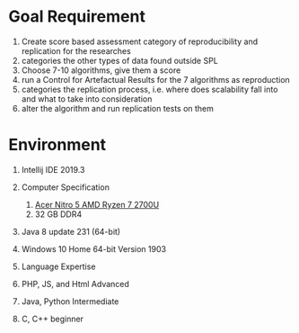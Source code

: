 # Goal Requirement

1. Create score based assessment category of reproducibility and replication for the researches 
2. categories the other types of data found outside SPL
3. Choose 7-10 algorithms, give them a score 
4. run a  Control for Artefactual Results for the 7 algorithms as reproduction
5.  categories the replication process, i.e. where does scalability fall into and what to take into consideration
6. alter the algorithm and run replication tests on them


# Environment

1. Intellij IDE 2019.3

2. Computer Specification

   1.  [Acer Nitro 5 AMD Ryzen 7 2700U](https://www.amd.com/en/products/apu/amd-ryzen-7-2700u)
   2. 32 GB DDR4
   
3. Java 8 update 231 (64-bit)

4.  Windows 10 Home 64-bit Version 1903

5.  Language Expertise

   1.  PHP, JS, and Html Advanced
   2.  Java, Python Intermediate
   3.  C, C++ beginner

   